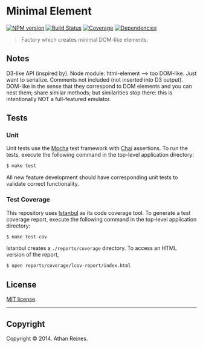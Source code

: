 Minimal Element
===============
[![NPM version][npm-image]][npm-url] [![Build Status][travis-image]][travis-url] [![Coverage][coveralls-image]][coveralls-url] [![Dependencies][dependencies-image]][dependencies-url]

> Factory which creates minimal DOM-like elements.



## Notes

D3-like API (inspired by). Node module: html-element --> too DOM-like. Just want to serialize.  Comments not included (not inserted into D3 output). DOM-like in the sense that they correspond to DOM elements and you can nest them; share similar methods; but similarities stop there: this is intentionally NOT a full-featured emulator.



## Tests

### Unit

Unit tests use the [Mocha](http://visionmedia.github.io/mocha) test framework with [Chai](http://chaijs.com) assertions. To run the tests, execute the following command in the top-level application directory:

``` bash
$ make test
```

All new feature development should have corresponding unit tests to validate correct functionality.


### Test Coverage

This repository uses [Istanbul](https://github.com/gotwarlost/istanbul) as its code coverage tool. To generate a test coverage report, execute the following command in the top-level application directory:

``` bash
$ make test-cov
```

Istanbul creates a `./reports/coverage` directory. To access an HTML version of the report,

``` bash
$ open reports/coverage/lcov-report/index.html
```


## License

[MIT license](http://opensource.org/licenses/MIT). 


---
## Copyright

Copyright &copy; 2014. Athan Reines.



[npm-image]: http://img.shields.io/npm/v/minimal-element.svg
[npm-url]: https://npmjs.org/package/minimal-element

[travis-image]: http://img.shields.io/travis/kgryte/minimal-element/master.svg
[travis-url]: https://travis-ci.org/kgryte/minimal-element

[coveralls-image]: https://img.shields.io/coveralls/kgryte/minimal-element/master.svg
[coveralls-url]: https://coveralls.io/r/kgryte/minimal-element?branch=master

[dependencies-image]: http://img.shields.io/david/kgryte/minimal-element.svg
[dependencies-url]: https://david-dm.org/kgryte/minimal-element

[dev-dependencies-image]: http://img.shields.io/david/dev/kgryte/minimal-element.svg
[dev-dependencies-url]: https://david-dm.org/dev/kgryte/minimal-element

[github-issues-image]: http://img.shields.io/github/issues/kgryte/minimal-element.svg
[github-issues-url]: https://github.com/kgryte/minimal-element/issues